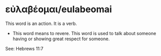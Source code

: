 # εὐλαβέομαι/eulabeomai
This word is an action. It is a verb.
* This word means to revere. This word is used to talk about someone having or showing  great respect for someone.

See: Hebrews 11:7
